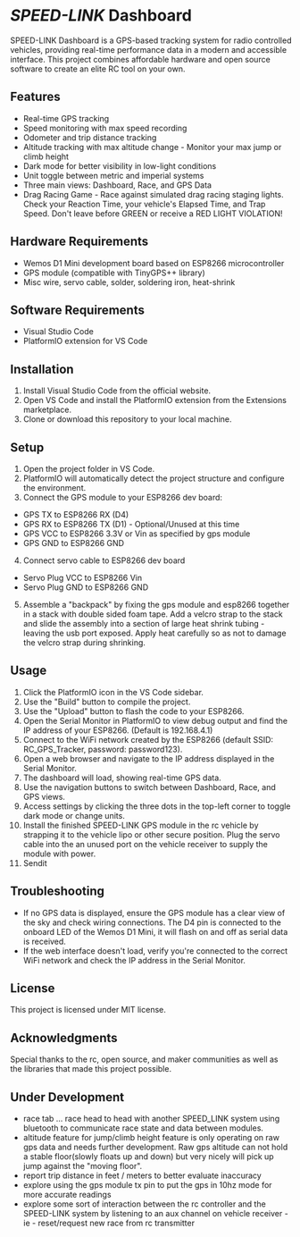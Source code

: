 # *SPEED-LINK* Dashboard

SPEED-LINK Dashboard is a GPS-based tracking system for radio controlled vehicles, providing real-time performance data in a modern and accessible interface. This project combines affordable hardware and open source software to create an elite RC tool on your own.

## Features

- Real-time GPS tracking
- Speed monitoring with max speed recording
- Odometer and trip distance tracking
- Altitude tracking with max altitude change - Monitor your max jump or climb height
- Dark mode for better visibility in low-light conditions
- Unit toggle between metric and imperial systems
- Three main views: Dashboard, Race, and GPS Data
- Drag Racing Game - Race against simulated drag racing staging lights.  Check your Reaction Time, your vehicle's Elapsed Time, and Trap Speed.  Don't leave before GREEN  or receive a RED LIGHT VIOLATION!

## Hardware Requirements

- Wemos D1 Mini development board based on ESP8266 microcontroller
- GPS module (compatible with TinyGPS++ library)
- Misc wire, servo cable, solder, soldering iron, heat-shrink

## Software Requirements

- Visual Studio Code
- PlatformIO extension for VS Code

## Installation

1. Install Visual Studio Code from the official website.
2. Open VS Code and install the PlatformIO extension from the Extensions marketplace.
3. Clone or download this repository to your local machine.

## Setup

1. Open the project folder in VS Code.
2. PlatformIO will automatically detect the project structure and configure the environment.
3. Connect the GPS module to your ESP8266 dev board:
- GPS TX to ESP8266 RX (D4)
- GPS RX to ESP8266 TX (D1) - Optional/Unused at this time 
- GPS VCC to ESP8266 3.3V or Vin as specified by gps module
- GPS GND to ESP8266 GND
4. Connect servo cable to ESP8266 dev board
- Servo Plug VCC to ESP8266 Vin
- Servo Plug GND to ESP8266 GND
5.  Assemble a "backpack" by fixing the gps module and esp8266 together in a stack with double sided foam tape.  Add a velcro strap to the stack and slide the assembly into a section of large heat shrink tubing - leaving the usb port exposed.  Apply heat carefully so as not to damage the velcro strap during shrinking.

## Usage

1. Click the PlatformIO icon in the VS Code sidebar.
2. Use the "Build" button to compile the project.
3. Use the "Upload" button to flash the code to your ESP8266.
4. Open the Serial Monitor in PlatformIO to view debug output and find the IP address of your ESP8266.  (Default is 192.168.4.1)
5. Connect to the WiFi network created by the ESP8266 (default SSID: RC_GPS_Tracker, password: password123).
6. Open a web browser and navigate to the IP address displayed in the Serial Monitor.
7. The dashboard will load, showing real-time GPS data.
8. Use the navigation buttons to switch between Dashboard, Race, and GPS views.
9. Access settings by clicking the three dots in the top-left corner to toggle dark mode or change units.
10.  Install the finished SPEED-LINK GPS module in the rc vehicle by strapping it to the vehicle lipo or other secure position. Plug the servo cable into the an unused port on the vehicle receiver to supply the module with power.
11.  Sendit

## Troubleshooting

- If no GPS data is displayed, ensure the GPS module has a clear view of the sky and check wiring connections.  The D4 pin is connected to the onboard LED of the Wemos D1 Mini, it will flash on and off as serial data is received.
- If the web interface doesn't load, verify you're connected to the correct WiFi network and check the IP address in the Serial Monitor.

## License

This project is licensed under MIT license.

## Acknowledgments

Special thanks to the rc, open source, and maker communities as well as the libraries that made this project possible.

## Under Development

- race tab ...  race head to head with another SPEED_LINK system using bluetooth to communicate race state and data between modules.  
- altitude feature for jump/climb height feature is only operating on raw gps data and needs further development.  Raw gps altitude can not hold a stable floor(slowly floats up and down) but very nicely will pick up jump against the "moving floor".
- report trip distance in feet / meters to better evaluate inaccuracy
- explore using the gps module tx pin to put the gps in 10hz mode for more accurate readings
- explore some sort of interaction between the rc controller and the SPEED-LINK system by listening to an aux channel on vehicle receiver - ie - reset/request new race from rc transmitter
